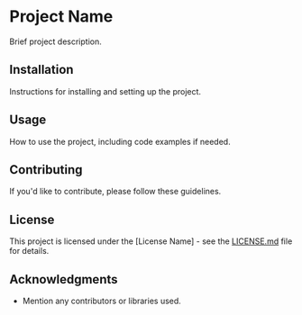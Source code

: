 # Project Name

Brief project description.

## Installation

Instructions for installing and setting up the project.

## Usage

How to use the project, including code examples if needed.

## Contributing

If you'd like to contribute, please follow these guidelines.

## License

This project is licensed under the [License Name] - see the [LICENSE.md](LICENSE.md) file for details.

## Acknowledgments

- Mention any contributors or libraries used.

